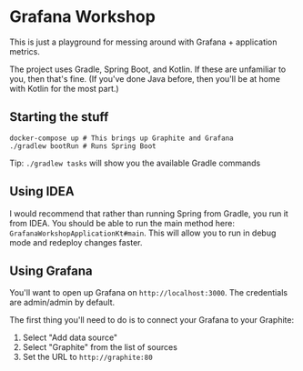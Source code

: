 # Grafana Workshop

This is just a playground for messing around with Grafana + application metrics.

The project uses Gradle, Spring Boot, and Kotlin. If these are unfamiliar to you, then that's fine. (If you've done Java
before, then you'll be at home with Kotlin for the most part.)


## Starting the stuff

```
docker-compose up # This brings up Graphite and Grafana
./gradlew bootRun # Runs Spring Boot
```

Tip: `./gradlew tasks` will show you the available Gradle commands


## Using IDEA

I would recommend that rather than running Spring from Gradle, you run it from IDEA. You should be able to run the main
method here: `GrafanaWorkshopApplicationKt#main`. This will allow you to run in debug mode and redeploy changes faster.


## Using Grafana

You'll want to open up Grafana on `http://localhost:3000`. The credentials are admin/admin by default.

The first thing you'll need to do is to connect your Grafana to your Graphite:

1. Select "Add data source"
2. Select "Graphite" from the list of sources
3. Set the URL to `http://graphite:80`
